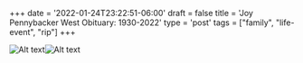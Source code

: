 +++
date = '2022-01-24T23:22:51-06:00'
draft = false
title = 'Joy Pennybacker West Obituary: 1930-2022'
type = 'post'
tags = ["family", "life-event", "rip"]
+++


<style>
  .image-row {
    display: flex;
  }
</style>

<div class="image-row">
  <img src="https://julianwest.me/Blog/posts/images/joywest-obit1.jpeg" alt="Alt text">  
  <img src="https://julianwest.me/Blog/posts/images/joywest-obit2.jpg" alt="Alt text">
</div>